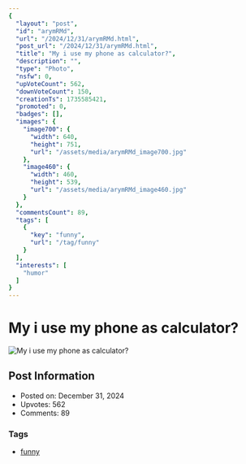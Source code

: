 ```yaml
---
{
  "layout": "post",
  "id": "arymRMd",
  "url": "/2024/12/31/arymRMd.html",
  "post_url": "/2024/12/31/arymRMd.html",
  "title": "My i use my phone as calculator?",
  "description": "",
  "type": "Photo",
  "nsfw": 0,
  "upVoteCount": 562,
  "downVoteCount": 150,
  "creationTs": 1735585421,
  "promoted": 0,
  "badges": [],
  "images": {
    "image700": {
      "width": 640,
      "height": 751,
      "url": "/assets/media/arymRMd_image700.jpg"
    },
    "image460": {
      "width": 460,
      "height": 539,
      "url": "/assets/media/arymRMd_image460.jpg"
    }
  },
  "commentsCount": 89,
  "tags": [
    {
      "key": "funny",
      "url": "/tag/funny"
    }
  ],
  "interests": [
    "humor"
  ]
}
---
```


# My i use my phone as calculator?

![My i use my phone as calculator?](/assets/media/arymRMd_image700.jpg)

## Post Information

- Posted on: December 31, 2024
- Upvotes: 562
- Comments: 89

### Tags

- [funny](/tag/funny)
